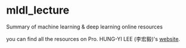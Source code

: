 # mldl_lecture
Summary of machine learning & deep learning online resources

you can find all the resources on Pro. HUNG-YI LEE (李宏毅)'s [website](https://speech.ee.ntu.edu.tw/~hylee/ml/2021-spring.php).
